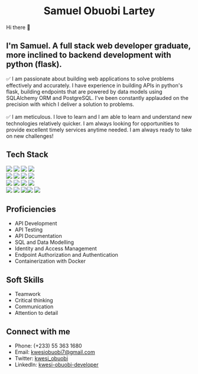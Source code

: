 <h1 align="center"> Samuel Obuobi Lartey </h1> 


Hi there 👋


I'm Samuel. A full stack web developer graduate, more inclined to backend development with python (flask).
---

✅ I am passionate about building web applications to solve problems effectively and accurately. I have experience in building APIs in python's flask, building endpoints that are powered by data models using SQLAlchemy ORM and PostgreSQL. I've been constantly applauded on the precision with which I deliver a solution to problems. <br/><br/>
✅ I am meticulous. I love to learn and I am able to learn and understand new technologies relatively quicker. I am always looking for opportunities to provide excellent timely services anytime needed. I am always ready to take on new challenges!

## Tech Stack
<img src="https://img.shields.io/badge/Angular-DD0031?logo=Angular&logoColor=white&style=flat" /> <img src="https://img.shields.io/badge/Flask-000000?logo=Flask&logoColor=white&style=flat" /> <img src="https://img.shields.io/badge/Python-3776AB?logo=Python&logoColor=white&style=flat" /> <img src="https://img.shields.io/badge/PostgreSQL-4169E1?logo=PostgreSQL&logoColor=white&style=flat" /> <br/>
<img src="https://img.shields.io/badge/HTML5-E34F26?logo=HTML5&logoColor=white&style=flat" /> <img src="https://img.shields.io/badge/CSS3-1572B6?logo=CSS3&logoColor=white&style=flat" /> <img src="https://img.shields.io/badge/JavaScript-F7DF1E?logo=JavaScript&logoColor=white&style=flat" /> <img src="https://img.shields.io/badge/TypeScript-3178C6?logo=TypeScript&logoColor=white&style=flat" /> <br/> 
<img src="https://img.shields.io/badge/MySQL-4479A1?logo=MySQL&logoColor=white&style=flat" /> <img src="https://img.shields.io/badge/Slack-4A154B?logo=Slack&logoColor=white&style=flat" /> <img src="https://img.shields.io/badge/Auth0-EB5424?logo=Auth0&logoColor=white&style=flat" /> <img src="https://img.shields.io/badge/Git-F05032?logo=Git&logoColor=white&style=flat" /> <br/>
<img src="https://img.shields.io/badge/GitHub-181717?logo=GitHub&logoColor=white&style=flat" /> <img src="https://img.shields.io/badge/Docker-2496ED?logo=Docker&logoColor=white&style=flat" /> <img src="https://img.shields.io/badge/VSCode-007ACC?logo=Visual+Studio-Code&logoColor=white&style=flat" /><img src="https://img.shields.io/badge/Postman-FF6C37?logo=Postman&logoColor=white&style=flat" /> <img src="https://img.shields.io/badge/PyCharm-000000?logo=PyCharm&logoColor=white&style=flat" />

## Proficiencies
* API Development
* API Testing
* API Documentation
* SQL and Data Modelling
* Identity and Access Management
* Endpoint Authorization and Authentication
* Containerization with Docker

## Soft Skills
* Teamwork
* Critical thinking
* Communication
* Attention to detail

## Connect with me
* Phone: (+233) 55 363 1680
* Email: kwesiobuobi7@gmail.com
* Twitter: [kwesi_obuobi](https://twitter.com/kwesi_obuobi)
* LinkedIn: [kwesi-obuobi-developer](https://www.linkedin.com/in/kwesi-obuobi-developer)

